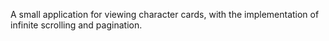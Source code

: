 A small application for viewing character cards, with the implementation of infinite scrolling and pagination.
